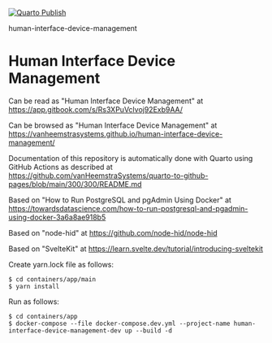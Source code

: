 [![Quarto Publish](https://github.com/vanHeemstraSystems/human-interface-device-management/actions/workflows/publish.yml/badge.svg)](https://github.com/vanHeemstraSystems/human-interface-device-management/actions/workflows/publish.yml)

human-interface-device-management
# Human Interface Device Management

Can be read as "Human Interface Device Management" at https://app.gitbook.com/s/Rs3XPuVclvoj92Exb9AA/

Can be browsed as "Human Interface Device Management" at https://vanheemstrasystems.github.io/human-interface-device-management/

Documentation of this repository is automatically done with Quarto using GitHub Actions as described at https://github.com/vanHeemstraSystems/quarto-to-github-pages/blob/main/300/300/README.md

Based on "How to Run PostgreSQL and pgAdmin Using Docker" at https://towardsdatascience.com/how-to-run-postgresql-and-pgadmin-using-docker-3a6a8ae918b5

Based on "node-hid" at https://github.com/node-hid/node-hid

Based on "SvelteKit" at https://learn.svelte.dev/tutorial/introducing-sveltekit

Create yarn.lock file as follows:

```
$ cd containers/app/main
$ yarn install
```

Run as follows:

```
$ cd containers/app
$ docker-compose --file docker-compose.dev.yml --project-name human-interface-device-management-dev up --build -d
```
